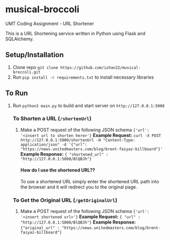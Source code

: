 # musical-broccoli
UMT Coding Assignment - URL Shortener

This is a URL Shortening service written in Python using Flask and SQLAlchemy.

## Setup/Installation
1) Clone repo ```git clone https://github.com/ishan22/musical-broccoli.git```
2) Run ```pip install -r requirements.txt``` to install necessary libraries


## To Run
1) Run ```python3 main.py``` to build and start server on ```http://127.0.0.1:5000```

    ### To Shorten a URL (```/shortenUrl```)
    1) Make a POST request of the following JSON schema
        ```{'url': '<insert url to shorten here>'}```
        **Example Request:** 
        ```curl -X POST http://127.0.0.1:5000/shortenUrl -H "Content-Type: application/json" -d '{"url": "https://news.unitedmasters.com/blog/brent-faiyaz-billboard"}'```
        **Example Response:** 
        ```{ "shortened_url" : "http://127.0.0.1:5000/BlQBJh"}```

        #### How do I use the shortened URL??
        To use a shortened URL simply enter the shortened URL path into the
        browser and it will redirect you to the original page.
    

    ### To Get the Original URL (```/getOriginalUrl```)
    1) Make a POST request of the following JSON schema
        ```{'url': '<insert shortened url>'}```
        **Example Request:**
        ```{ "url" : "http://127.0.0.1:5000/BlQBJh"}```
        **Example Response:**
        ```{"original_url" : "https://news.unitedmasters.com/blog/brent-faiyaz-billboard"}```
        

